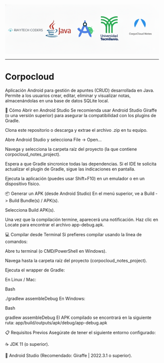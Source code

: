 ![icons](images/icons.png)

---

# Corpocloud
Aplicación Android para gestión de apuntes (CRUD) desarrollada en Java. Permite a los usuarios crear, editar, eliminar y visualizar notas, almacenándolas en una base de datos SQLite local.

🚀 Cómo Abrir en Android Studio
Se recomienda usar Android Studio Giraffe (o una versión superior) para asegurar la compatibilidad con los plugins de Gradle.

Clona este repositorio o descarga y extrae el archivo .zip en tu equipo.

Abre Android Studio y selecciona File -> Open...

Navega y selecciona la carpeta raíz del proyecto (la que contiene corpocloud_notes_project).

Espera a que Gradle sincronice todas las dependencias. Si el IDE te solicita actualizar el plugin de Gradle, sigue las indicaciones en pantalla.

Ejecuta la aplicación (puedes usar Shift+F10) en un emulador o en un dispositivo físico.

📦 Generar un APK (desde Android Studio)
En el menú superior, ve a Build -> Build Bundle(s) / APK(s).

Selecciona Build APK(s).

Una vez que la compilación termine, aparecerá una notificación. Haz clic en Locate para encontrar el archivo app-debug.apk.

💻 Compilar desde Terminal
Si prefieres compilar usando la línea de comandos:

Abre tu terminal (o CMD/PowerShell en Windows).

Navega hasta la carpeta raíz del proyecto (corpocloud_notes_project).

Ejecuta el wrapper de Gradle:

En Linux / Mac:

Bash

./gradlew assembleDebug
En Windows:

Bash

gradlew assembleDebug
El APK compilado se encontrará en la siguiente ruta: app/build/outputs/apk/debug/app-debug.apk

📋 Requisitos Previos
Asegúrate de tener el siguiente entorno configurado:

☕ JDK 11 (o superior).

🤖 Android Studio (Recomendado: Giraffe | 2022.3.1 o superior).
